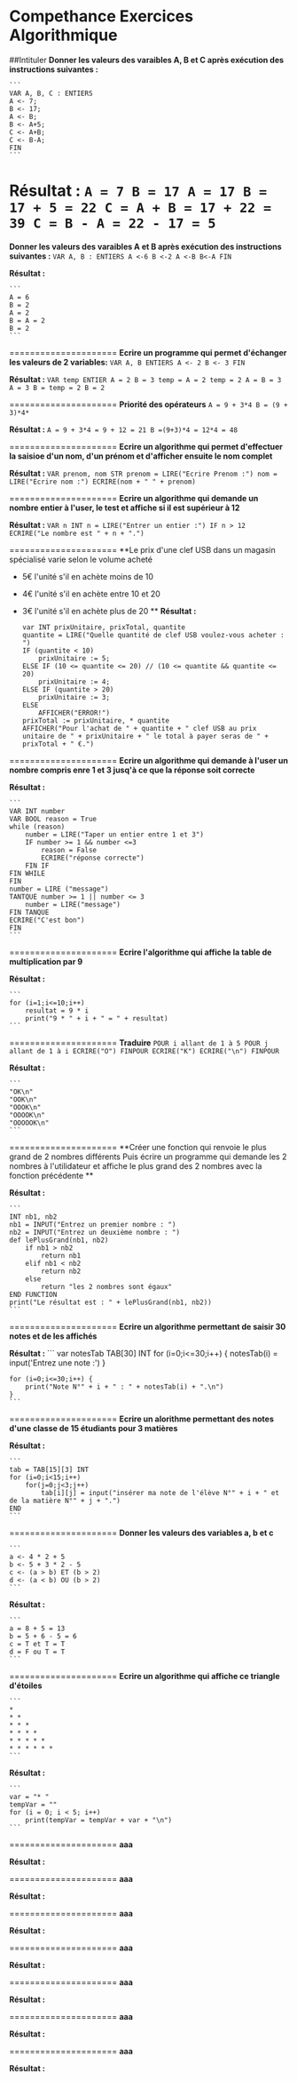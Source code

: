 # Compethance Exercices Algorithmique

##Intituler
**Donner les valeurs des varaibles A, B et C après exécution des instructions suivantes :**

    ```
    VAR A, B, C : ENTIERS
    A <- 7;
    B <- 17;
    A <- B;
    B <- A+5;
    C <- A+B;
    C <- B-A;
    FIN
    ```

**Résultat :**
    ```
    A = 7
    B = 17
    A = 17
    B = 17 + 5 = 22
    C = A + B = 17 + 22 = 39
    C = B - A = 22 - 17 = 5
    ```
=====================
**Donner les valeurs des varaibles A et  B après exécution des instructions suivantes :**
    ```
    VAR A, B : ENTIERS
    A <-6
    B <-2
    A <-B
    B<-A
    FIN
    ```

**Résultat :**

    ```
    A = 6
    B = 2
    A = 2
    B = A = 2
    B = 2
    ```
=====================
**Ecrire un programme qui permet d'échanger les valeurs de 2 variables:**
    ```
    VAR A, B ENTIERS
    A <- 2
    B <- 3
    FIN
    ```

**Résultat :**
    ```
    VAR temp ENTIER
    A = 2
    B = 3
    temp = A = 2
    temp = 2
    A = B = 3
    A = 3
    B = temp = 2
    B = 2
    ```

=====================
**Priorité des opérateurs**
    ```
    A = 9 + 3*4
    B = (9 + 3)*4*
    ```

**Résultat :**
    ```
    A = 9 + 3*4 = 9 + 12 = 21
    B =(9+3)*4 = 12*4 = 48
    ```

=====================
**Ecrire un algorithme qui permet d'effectuer la saisioe d'un nom, d'un prénom et d'afficher ensuite le nom complet**

**Résultat :**
    ```
    VAR prenom, nom STR
    prenom = LIRE("Ecrire Prenom :")
    nom = LIRE("Ecrire nom :")
    ECRIRE(nom + " " + prenom)
    ```

=====================
**Ecrire un algorithme qui demande un nombre entier à l'user, le test et affiche si il est supérieur à 12**

**Résultat :**
    ```
    VAR n INT
    n = LIRE("Entrer un entier :")
    IF n > 12
        ECRIRE("Le nombre est " + n + ".")
    ```

=====================
**Le prix d'une clef USB dans un magasin spécialisé varie selon le volume acheté
* 5€ l'unité s'il en achète moins de 10
* 4€ l'unité s'il en achète entre 10 et 20
* 3€ l'unité s'il en achète plus de 20
**
**Résultat :**

    ```
    var INT prixUnitaire, prixTotal, quantite
    quantite = LIRE("Quelle quantité de clef USB voulez-vous acheter : ")
    IF (quantite < 10)
        prixUnitaire := 5;
    ELSE IF (10 <= quantite <= 20) // (10 <= quantite && quantite <= 20)
        prixUnitaire := 4;
    ELSE IF (quantite > 20)
        prixUnitaire := 3;
    ELSE
        AFFICHER("ERROR!")
    prixTotal := prixUnitaire, * quantite
    AFFICHER("Pour l'achat de " + quantite + " clef USB au prix unitaire de " + prixUnitaire + " le total à payer seras de " + prixTotal + " €.")
    ```

=====================
**Ecrire un algorithme qui demande à l'user un nombre compris enre 1 et 3 jusq'à ce que la réponse soit correcte**

**Résultat :**

    ```
    VAR INT number 
    VAR BOOL reason = True
    while (reason)
        number = LIRE("Taper un entier entre 1 et 3") 
        IF number >= 1 && number <=3
            reason = False
            ECRIRE("réponse correcte")
        FIN IF
    FIN WHILE
    FIN
    number = LIRE ("message")
    TANTQUE number >= 1 || number <= 3
        number = LIRE("message")
    FIN TANQUE
    ECRIRE("C'est bon")
    FIN
    ```

=====================
**Ecrire l'algorithme qui affiche la table de multiplication par 9**

**Résultat :**

    ```
    for (i=1;i<=10;i++)
        resultat = 9 * i
        print("9 * " + i + " = " + resultat)
    ```

=====================
**Traduire**
    ```
    POUR i allant de 1 à 5
        POUR j allant de 1 à i
            ECRIRE("O")
        FINPOUR
        ECRIRE("K")
        ECRIRE("\n")
    FINPOUR
    ```

**Résultat :**

    ```
    "OK\n"
    "OOK\n"
    "OOOK\n"
    "OOOOK\n"
    "OOOOOK\n"
    ```

=====================
**Créer une fonction qui renvoie le plus grand de 2 nombres différents
Puis écrire un programme qui demande les 2 nombres à l'utilidateur et affiche le plus grand des 2 nombres avec la fonction précédente
**

**Résultat :**

    ```
    INT nb1, nb2
    nb1 = INPUT("Entrez un premier nombre : ")
    nb2 = INPUT("Entrez un deuxième nombre : ")
    def lePlusGrand(nb1, nb2)
        if nb1 > nb2
            return nb1
        elif nb1 < nb2
            return nb2
        else
            return "les 2 nombres sont égaux"
    END FUNCTION
    print("Le résultat est : " + lePlusGrand(nb1, nb2))
    ```

=====================
**Ecrire un algorithme permettant de saisir 30 notes et de les affichés**

**Résultat :**
    ```
    var notesTab TAB[30] INT
    for (i=0;i<=30;i++) {
        notesTab(i) = input('Entrez une note :')
    }

    for (i=0;i<=30;i++) {
        print("Note N°" + i + " : " + notesTab(i) + ".\n")
    }
    ```

=====================
**Ecrire un alorithme permettant des notes d'une classe de 15 étudiants pour 3 matières**

**Résultat :**

    ```
    tab = TAB[15][3] INT
    for (i=0;i<15;i++)
        for(j=0;j<3;j++)
            tab[i][j] = input("insérer ma note de l'élève N°" + i + " et de la matière N°" + j + ".")
    END
    ```
=====================
**Donner les valeurs des variables a, b et c**

    ```
    a <- 4 * 2 + 5
    b <- 5 + 3 * 2 - 5
    c <- (a > b) ET (b > 2)
    d <- (a < b) OU (b > 2)
    ```

**Résultat :**
    
    ```
    a = 8 + 5 = 13
    b = 5 + 6 - 5 = 6
    c = T et T = T
    d = F ou T = T
    ```





=====================
**Ecrire un algorithme qui affiche ce triangle d'étoiles**

    ```
    * 
    * * 
    * * * 
    * * * * 
    * * * * * 
    * * * * * * 
    ```

**Résultat :**
    
    ```
    var = "* "
    tempVar = ""
    for (i = 0; i < 5; i++)
        print(tempVar = tempVar + var + "\n")
    ```


=====================
**aaa**


**Résultat :**






=====================
**aaa**

**Résultat :**

=====================
**aaa**


**Résultat :**






=====================
**aaa**

**Résultat :**

=====================
**aaa**


**Résultat :**






=====================
**aaa**

**Résultat :**

=====================
**aaa**


**Résultat :**









